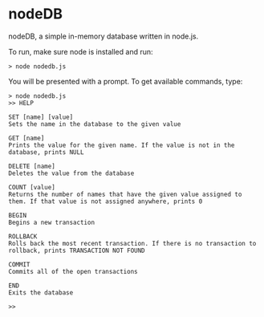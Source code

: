 # nodeDB

nodeDB, a simple in-memory database written in node.js.

To run, make sure node is installed and run:

```
> node nodedb.js
```

You will be presented with a prompt. To get available commands, type:

```
> node nodedb.js
>> HELP

SET [name] [value] 
Sets the name in the database to the given value 
 
GET [name] 
Prints the value for the given name. If the value is not in the database, prints ​NULL 
 
DELETE [name] 
Deletes the value from the database 
 
COUNT [value] 
Returns the number of names that have the given value assigned to them. If that value is not assigned anywhere, prints ​0 
 
BEGIN 
Begins a new transaction 
 
ROLLBACK 
Rolls back the most recent transaction. If there is no transaction to rollback, prints ​TRANSACTION NOT FOUND 
 
COMMIT 
Commits ​all​ of the open transactions 
 
END 
Exits the database 

>> 
```